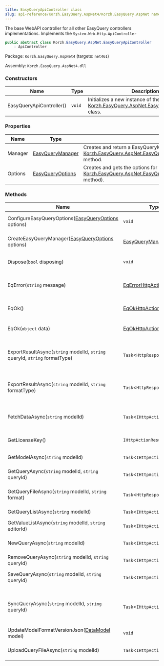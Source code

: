 ```yaml
---
title: EasyQueryApiController class
slug: api-reference/Korzh.EasyQuery.AspNet4/Korzh.EasyQuery.AspNet namespace/easyqueryapicontroller-class
---
```



The base WebAPI controller for all other EasyQuery controllers implementations.  Implements the `System.Web.Http.ApiController`
```csharp
public abstract class Korzh.EasyQuery.AspNet.EasyQueryApiController
    : ApiController

```
Package: `Korzh.EasyQuery.AspNet4` (targets: `net461`)

Assembly: `Korzh.EasyQuery.AspNet4.dll`

### Constructors

| Name | Type | Description | 
| --- | --- | --- | 
| EasyQueryApiController() | `void` | Initializes a new instance of the [Korzh.EasyQuery.AspNet.EasyQueryApiController](/api-reference/korzh-easyquery-aspnet4/korzh-easyquery-aspnet-namespace/easyqueryapicontroller-class) class. | 


### Properties

| Name | Type | Description | 
| --- | --- | --- | 
| Manager | [EasyQueryManager](/api-reference/korzh-easyquery/korzh-easyquery-services-namespace/easyquerymanager-class) | Creates and return a EasyQueryManager object  according to the settings specified in [Korzh.EasyQuery.AspNet.EasyQueryApiController.ConfigureEasyQueryOptions(Korzh.EasyQuery.Services.EasyQueryOptions)](/api-reference/korzh-easyquery-aspnet4/korzh-easyquery-aspnet-namespace/easyqueryapicontroller-class) method. | 
| Options | [EasyQueryOptions](/api-reference/korzh-easyquery/korzh-easyquery-services-namespace/easyqueryoptions-class) | Creates and gets the options for EasyQueryManager  (the ones that are configured in [Korzh.EasyQuery.AspNet.EasyQueryApiController.ConfigureEasyQueryOptions(Korzh.EasyQuery.Services.EasyQueryOptions)](/api-reference/korzh-easyquery-aspnet4/korzh-easyquery-aspnet-namespace/easyqueryapicontroller-class) method). | 


### Methods

| Name | Type | Description | 
| --- | --- | --- | 
| ConfigureEasyQueryOptions([EasyQueryOptions](/api-reference/korzh-easyquery/korzh-easyquery-services-namespace/easyqueryoptions-class) options) | `void` | This method should be overriden in the derived classes  to configure the options of EasyQueryManager used in this controller. | 
| CreateEasyQueryManager([EasyQueryOptions](/api-reference/korzh-easyquery/korzh-easyquery-services-namespace/easyqueryoptions-class) options) | [EasyQueryManager](/api-reference/korzh-easyquery/korzh-easyquery-services-namespace/easyquerymanager-class) | Creates an instance of [Korzh.EasyQuery.Services.EasyQueryManager](/api-reference/korzh-easyquery/korzh-easyquery-services-namespace/easyquerymanager-class)  that is used to handle all controller's actions. | 
| Dispose(`bool` disposing) | `void` | Releases the unmanaged resources that are used by the object and, optinally, releases the managed resources | 
| EqError(`string` message) | [EqErrorHttpActionResult](/api-reference/korzh-easyquery-aspnet4/korzh-easyquery-aspnet-namespace/eqerrorhttpactionresult-class) | Creates and returns an instance of [Korzh.EasyQuery.AspNet.EqErrorHttpActionResult](/api-reference/korzh-easyquery-aspnet4/korzh-easyquery-aspnet-namespace/eqerrorhttpactionresult-class) class for the current request and with the specified error message. | 
| EqOk() | [EqOkHttpActionResult](/api-reference/korzh-easyquery-aspnet4/korzh-easyquery-aspnet-namespace/eqokhttpactionresult-class) | Creates and returns an instance of [Korzh.EasyQuery.AspNet.EqOkHttpActionResult](/api-reference/korzh-easyquery-aspnet4/korzh-easyquery-aspnet-namespace/eqokhttpactionresult-class) class for the current request | 
| EqOk(`object` data) | [EqOkHttpActionResult](/api-reference/korzh-easyquery-aspnet4/korzh-easyquery-aspnet-namespace/eqokhttpactionresult-class) | Creates and returns an instance of [Korzh.EasyQuery.AspNet.EqOkHttpActionResult](/api-reference/korzh-easyquery-aspnet4/korzh-easyquery-aspnet-namespace/eqokhttpactionresult-class) class for the current request | 
| ExportResultAsync(`string` modelId, `string` queryId, `string` formatType) | `Task`&lt;`HttpResponseMessage`&gt; | Handles the ExportResult request.  This action builds the query passed in the request's body, get the result set in the specified format  and sends it back in a response with an <c>attachment</c> Content-Disposition (so it's downloaded and saved locally) | 
| ExportResultAsync(`string` modelId, `string` formatType) | `Task`&lt;`HttpResponseMessage`&gt; | Handles the ExportResult request.  This action builds the query passed in the request's body, get the result set in the specified format  and sends it back in a response with an <c>attachment</c> Content-Disposition (so it's downloaded and saved locally) | 
| FetchDataAsync(`string` modelId) | `Task`&lt;`IHttpActionResult`&gt; | Handles the "FetchData" request.  This handler receives a query JSON in the request's body, builds a query (an SQL or LINQ),  executes it and return the result set (again in JSON format). | 
| GetLicenseKey() | `IHttpActionResult` | Handles the "GetLicenseKey" request. Returns the JS key defined at [Korzh.EasyQuery.AspNet.JSLicense.Key](/api-reference/korzh-easyquery-aspnet4/korzh-easyquery-aspnet-namespace/jslicense-class). | 
| GetModelAsync(`string` modelId) | `Task`&lt;`IHttpActionResult`&gt; | Handles the "GetModel" request. Returns the data model represenation (in JSON format) by its ID. | 
| GetQueryAsync(`string` modelId, `string` queryId) | `Task`&lt;`IHttpActionResult`&gt; | Handles the "GetQuery" request.  Returns the query represenation (in JSON) by its ID and the ID of the corresponding data model. | 
| GetQueryFileAsync(`string` modelId, `string` format) | `Task`&lt;`HttpResponseMessage`&gt; | Handles GetQueryFile request.  Returns a query in a response with an <c>attachment</c> Content-Disposition (so it's downloaded and saved locally) | 
| GetQueryListAsync(`string` modelId) | `Task`&lt;`IHttpActionResult`&gt; | Handles the "GetQueryList" request and returns the list of saved queries for a particular model. | 
| GetValueListAsync(`string` modelId, `string` editorId) | `Task`&lt;`IHttpActionResult`&gt; | Handles the "GetValueList" request.  Returs the list of values for a particular value editor. | 
| NewQueryAsync(`string` modelId) | `Task`&lt;`IHttpActionResult`&gt; | Handles the "NewQuery" request and returns a JSON representation of a new new empty query for a particular data model. | 
| RemoveQueryAsync(`string` modelId, `string` queryId) | `Task`&lt;`IHttpActionResult`&gt; | Handles the "RemoveQuery" request and remove the query with the specified ID from the storage. | 
| SaveQueryAsync(`string` modelId, `string` queryId) | `Task`&lt;`IHttpActionResult`&gt; | Handles the "SaveQuery" request for specified model and query.  The JSON representation of the query should be passed in the request's body. | 
| SyncQueryAsync(`string` modelId, `string` queryId) | `Task`&lt;`IHttpActionResult`&gt; | Handles the "SyncQuery" request.  This action gets a JSON representation of the query in request's body and  passes it SyncQuery method of EasyQueryManager.  The manager can save the query and/or build it and return SQL statement (depending on options) | 
| UpdateModelFormatVersionJson([DataModel](/api-reference/korzh-easyquery/korzh-easyquery-namespace/datamodel-class) model) | `void` | Sets an old format of JSON representation of the model  for the requests from EQ.JS 5.x or earlier. | 
| UploadQueryFileAsync(`string` modelId) | `Task`&lt;`IHttpActionResult`&gt; | Handles UploadQueryFile request.  The query file is sent in the request's body with a <c>multipart/form-data</c> Content-Type. |